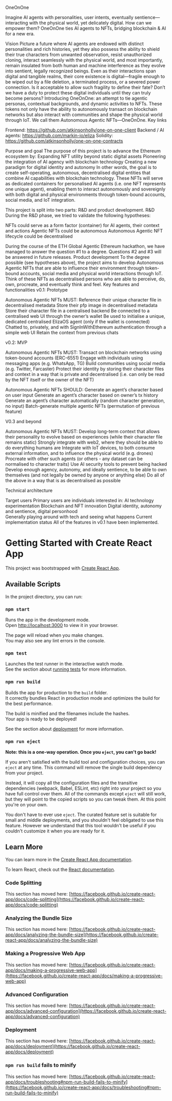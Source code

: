 
OneOnOne

Imagine AI agents with personalities, user intents, eventually sentience—interacting with the physical world, yet delicately digital. How can we empower them? OneOnOne ties AI agents to NFTs, bridging blockchain & AI for a new era.

Vision
Picture a future where AI agents are endowed with distinct personalities and rich histories, yet they also possess the ability to shield their true characters from unwanted observation, resist unauthorized cloning, interact seamlessly with the physical world, and most importantly, remain insulated from both human and machine interference as they evolve into sentient, legally recognized beings.
Even as their interactions span digital and tangible realms, their core existence is digital—fragile enough to be wiped out by a file deletion, a terminated process, or a severed power connection. Is it acceptable to allow such fragility to define their fate? Don’t we have a duty to protect these digital individuals until they can truly become persons?
Introducing OneOnOne: an attempt to tie agentic personas, contextual backgrounds, and dynamic activities to NFTs. These tokens not only have the ability to autonomously transact on blockchain networks but also interact with communities and shape the physical world through IoT. We call them Autonomous Agentic NFTs—OneOnOne.
Key links

Frontend: 			https://github.com/atkinsonholly/one-on-one-client
Backend / AI agents: 		https://github.com/markin-io/eliza
Solidity: 			https://github.com/atkinsonholly/one-on-one-contracts

Purpose and goal
The purpose of this project is to advance the Ethereum ecosystem by:
Expanding NFT utility beyond static digital assets
Pioneering the integration of AI agency with blockchain technology
Creating a new paradigm for digital identity and autonomy
In other words, the goal is to create self-operating, autonomous, decentralised digital entities that combine AI capabilities with blockchain technology. These NFTs will serve as dedicated containers for personalised AI agents (i.e. one NFT represents one unique agent), enabling them to interact autonomously and sovereignly with both digital and physical environments through token-bound accounts, social media, and IoT integration.

This project is split into two parts: R&D and product development. 
R&D
During the R&D phase, we tried to validate the following hypotheses: 

NFTs could serve as a form factor (container) for AI agents, their context and actions
Agentic NFTs could be autonomous
Autonomous Agentic NFT lifecycle could be decentralised

During the course of the ETH Global Agentic Ethereum hackathon, we have managed to answer the question #1 to a degree. Questions #2 and #3 will be answered in future releases. 
Product development
To the degree possible (see hypotheses above), the project aims to develop Autonomous Agentic NFTs that are able to influence their environment through token-bound accounts, social media and physical world interactions through IoT. Think of these NFTs as decentralised persons who are able to perceive, do, own, procreate, and eventually think and feel. 
Key features and functionalities
v0.1: Prototype

Autonomous Agentic NFTs MUST: 
Reference their unique character file in decentralised metadata
Store their pfp image in decentralised metadata
Store their character file in a centralised backend
Be connected to a centralised web UI through the owner’s wallet
Be used to initialise a unique, dedicated centralised ElizaOS agent (only if the wallet is connected)
Chatted to, privately, and with SignInWithEthereum authentication through a simple web UI
Retain the context from previous chats 

v0.2: MVP

Autonomous Agentic NFTs MUST: 
Transact on blockchain networks using token-bound accounts (ERC-6551) 
Engage with individuals using messaging apps (e.g. WhatsApp, TG)
Build communities using social media (e.g. Twitter, Farcaster)
Protect their identity by storing their character files and context in a way that is private and decentralised (i.e. can only be read by the NFT itself or the owner of the NFT)

Autonomous Agentic NFTs SHOULD: 
Generate an agent’s character based on user input
Generate an agent’s character based on owner’s tx history
Generate an agent’s character automatically (random character generation, no input)
Batch-generate multiple agentic NFTs (permutation of previous feature)

V0.3 and beyond

Autonomous Agentic NFTs MUST: 
Develop long-term context that allows their personality to evolve based on experiences (while their character file remains static)
Strongly integrate with web2, where they should be able to do everything humans are
Integrate with IoT devices, to both consume external information, and to influence the physical world (e.g. drones)
Procreate with other such agents (or others - any dataset can be normalised to character traits)
Use AI security tools to prevent being hacked
Develop enough agency, autonomy, and ideally sentience, to be able to own themselves (and not legally be owned by anyone or anything else)
Do all of the above in a way that is as decentralised as possible

Technical architecture


Target users
Primary users are individuals interested in:
AI technology experimentation
Blockchain and NFT innovation
Digital identity, autonomy and sentience, digital personhood  
Generally playing around with tech and seeing what happens 
Current implementation status
All of the features in v0.1 have been implemented. 


# Getting Started with Create React App

This project was bootstrapped with [Create React App](https://github.com/facebook/create-react-app).

## Available Scripts

In the project directory, you can run:

### `npm start`

Runs the app in the development mode.\
Open [http://localhost:3000](http://localhost:3000) to view it in your browser.

The page will reload when you make changes.\
You may also see any lint errors in the console.

### `npm test`

Launches the test runner in the interactive watch mode.\
See the section about [running tests](https://facebook.github.io/create-react-app/docs/running-tests) for more information.

### `npm run build`

Builds the app for production to the `build` folder.\
It correctly bundles React in production mode and optimizes the build for the best performance.

The build is minified and the filenames include the hashes.\
Your app is ready to be deployed!

See the section about [deployment](https://facebook.github.io/create-react-app/docs/deployment) for more information.

### `npm run eject`

**Note: this is a one-way operation. Once you `eject`, you can't go back!**

If you aren't satisfied with the build tool and configuration choices, you can `eject` at any time. This command will remove the single build dependency from your project.

Instead, it will copy all the configuration files and the transitive dependencies (webpack, Babel, ESLint, etc) right into your project so you have full control over them. All of the commands except `eject` will still work, but they will point to the copied scripts so you can tweak them. At this point you're on your own.

You don't have to ever use `eject`. The curated feature set is suitable for small and middle deployments, and you shouldn't feel obligated to use this feature. However we understand that this tool wouldn't be useful if you couldn't customize it when you are ready for it.

## Learn More

You can learn more in the [Create React App documentation](https://facebook.github.io/create-react-app/docs/getting-started).

To learn React, check out the [React documentation](https://reactjs.org/).

### Code Splitting

This section has moved here: [https://facebook.github.io/create-react-app/docs/code-splitting](https://facebook.github.io/create-react-app/docs/code-splitting)

### Analyzing the Bundle Size

This section has moved here: [https://facebook.github.io/create-react-app/docs/analyzing-the-bundle-size](https://facebook.github.io/create-react-app/docs/analyzing-the-bundle-size)

### Making a Progressive Web App

This section has moved here: [https://facebook.github.io/create-react-app/docs/making-a-progressive-web-app](https://facebook.github.io/create-react-app/docs/making-a-progressive-web-app)

### Advanced Configuration

This section has moved here: [https://facebook.github.io/create-react-app/docs/advanced-configuration](https://facebook.github.io/create-react-app/docs/advanced-configuration)

### Deployment

This section has moved here: [https://facebook.github.io/create-react-app/docs/deployment](https://facebook.github.io/create-react-app/docs/deployment)

### `npm run build` fails to minify

This section has moved here: [https://facebook.github.io/create-react-app/docs/troubleshooting#npm-run-build-fails-to-minify](https://facebook.github.io/create-react-app/docs/troubleshooting#npm-run-build-fails-to-minify)
